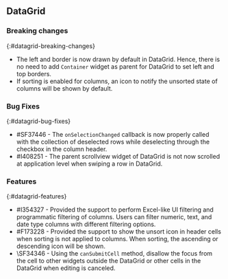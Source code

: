 ## DataGrid

### Breaking changes
{:#datagrid-breaking-changes}

* The left and border is now drawn by default in DataGrid. Hence, there is no need to add `Container` widget as parent for DataGrid to set left and top borders.
* If sorting is enabled for columns, an icon to notify the unsorted state of columns will be shown by default.

### Bug Fixes
{:#datagrid-bug-fixes}

* \#SF37446 - The `onSelectionChanged` callback is now properly called with the collection of deselected rows while deselecting through the checkbox in the column header.
* \#I408251 - The parent scrollview widget of DataGrid is not now scrolled at application level when swiping a row in DataGrid.

### Features
{:#datagrid-features}

* \#I354327 - Provided the support to perform Excel-like UI filtering and programmatic filtering of columns. Users can filter numeric, text, and date type columns with different filtering options.
* \#F173228 - Provided the support to show the unsort icon in header cells when sorting is not applied to columns. When sorting, the ascending or descending icon will be shown.
* \SF34346 - Using the `canSubmitCell` method, disallow the focus from the cell to other widgets outside the DataGrid or other cells in the DataGrid when editing is canceled.
